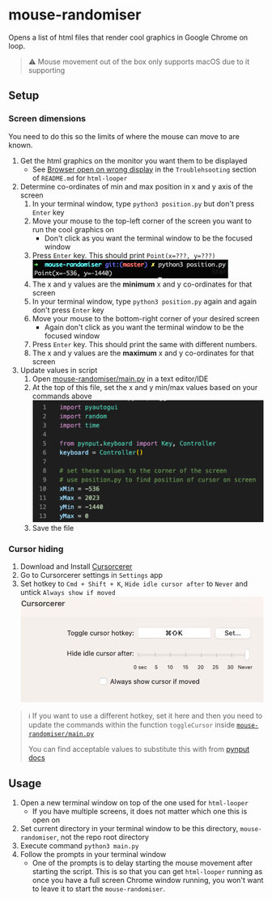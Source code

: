 # mouse-randomiser
Opens a list of html files that render cool graphics in Google Chrome on loop.

> :warning: Mouse movement out of the box only supports macOS due to it supporting

## Setup
### Screen dimensions
You need to do this so the limits of where the mouse can move to are known.

1. Get the html graphics on the monitor you want them to be displayed
   - See [Browser open on wrong display](../html-looper/README.md#browser-open-on-wrong-display) in the `Troublehsooting` section of `README.md` for `html-looper`
2. Determine co-ordinates of min and max position in x and y axis of the screen
   1. In your terminal window, type `python3 position.py` but don't press `Enter` key
   2. Move your mouse to the top-left corner of the screen you want to run the cool graphics on
       - Don't click as you want the terminal window to be the focused window
   3. Press `Enter` key. This should print `Point(x=???, y=???)`
   <br>![position script run](assets/position-script.png)
   4. The x and y values are the **minimum** x and y co-ordinates for that screen
   5. In your terminal window, type `python3 position.py` again and again don't press `Enter` key
   6. Move your mouse to the bottom-right corner of your desired screen
       - Again don't click as you want the terminal window to be the focused window
   7. Press `Enter` key. This should print the same with different numbers.
   8. The x and y values are the **maximum** x and y co-ordinates for that screen
3. Update values in script
   1. Open [mouse-randomiser/main.py](./main.py) in a text editor/IDE
   2. At the top of this file, set the x and y min/max values based on your commands above
   <br>![screen co-ordinates setting](assets/screen-coordinates.png)
   3. Save the file

### Cursor hiding
1. Download and Install [Cursorcerer](https://doomlaser.com/cursorcerer-hide-your-cursor-at-will/)
2. Go to Cursorcerer settings in `Settings` app
3. Set hotkey to `Cmd + Shift + K`, `Hide idle cursor after` to `Never` and untick `Always show if moved`
![Cursorcerer settings](assets/cursorcerer-settings.png)

> :information_source: If you want to use a different hotkey, set it here and then you need to update the commands within the function `toggleCursor` inside [`mouse-randomiser/main.py`](./main.py)
>
> You can find acceptable values to substitute this with from [pynput docs](https://pynput.readthedocs.io/en/latest/keyboard.html)

## Usage
1. Open a new terminal window on top of the one used for `html-looper`
    - If you have multiple screens, it does not matter which one this is open on
2. Set current directory in your terminal window to be this directory, `mouse-randomiser`, not the repo root directory
3. Execute command `python3 main.py`
4. Follow the prompts in your terminal window
    - One of the prompts is to delay starting the mouse movement after starting the script. This is so that you can get `html-looper` running as once you have a full screen Chrome window running, you won't want to leave it to start the `mouse-randomiser`.